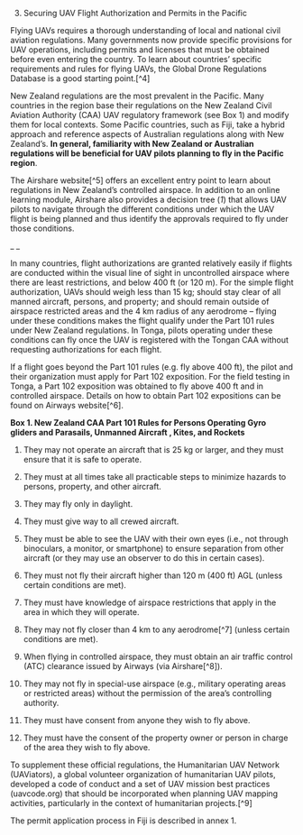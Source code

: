 3. Securing UAV Flight Authorization and Permits in the Pacific

Flying UAVs requires a thorough understanding of local and national civil aviation regulations. Many governments now provide specific provisions for UAV operations, including permits and licenses that must be obtained before even entering the country. To learn about countries’ specific requirements and rules for flying UAVs, the Global Drone Regulations Database is a good starting point.[^4]

New Zealand regulations are the most prevalent in the Pacific. Many countries in the region base their regulations on the New Zealand Civil Aviation Authority (CAA) UAV regulatory framework (see Box 1) and modify them for local contexts. Some Pacific countries, such as Fiji, take a hybrid approach and reference aspects of Australian regulations along with New Zealand’s. **In general, familiarity with New Zealand or Australian regulations will be beneficial for UAV pilots planning to fly in the Pacific region**. 

The Airshare website[^5] offers an excellent entry point to learn about regulations in New Zealand’s controlled airspace.  In addition to an online learning module, Airshare also provides a decision tree (_1_) that allows UAV pilots to navigate through the different conditions under which the UAV flight is being planned and thus identify the approvals required to fly under those conditions.

_   _

In many countries, flight authorizations are granted relatively easily if flights are conducted within the visual line of sight in uncontrolled airspace where there are least restrictions, and below 400 ft (or 120 m). For the simple flight authorization, UAVs should weigh less than 15 kg; should stay clear of all manned aircraft, persons, and property; and should remain outside of airspace restricted areas and the 4 km radius of any aerodrome – flying under these conditions makes the flight qualify under the Part 101 rules under New Zealand regulations. In Tonga, pilots operating under these conditions can fly once the UAV is registered with the Tongan CAA without requesting authorizations for each flight. 

If a flight goes beyond the Part 101 rules (e.g. fly above 400 ft), the pilot and their organization must apply for Part 102 exposition. For the field testing in Tonga, a Part 102 exposition was obtained to fly above 400 ft and in controlled airspace. Details on how to obtain Part 102 expositions can be found on Airways website[^6].

 

**Box 1. New Zealand CAA Part 101 Rules for Persons Operating Gyro gliders and Parasails, Unmanned Aircraft , Kites, and Rockets**  



1. They may not operate an aircraft that is 25 kg or larger, and they must ensure that it is safe to operate.
2. They must at all times take all practicable steps to minimize hazards to persons, property, and other aircraft.
3. They may fly only in daylight.
4. They must give way to all crewed aircraft.
5. They must be able to see the UAV with their own eyes (i.e., not through binoculars, a monitor, or smartphone) to ensure separation from other aircraft (or they may use an observer to do this in certain cases).
6. They must not fly their aircraft higher than 120 m (400 ft) AGL (unless certain conditions are met).
7. They must have knowledge of airspace restrictions that apply in the area in which they will operate.
8. They may not fly closer than 4 km to any aerodrome[^7] (unless certain conditions are met).


9. When flying in controlled airspace, they must obtain an air traffic control (ATC) clearance issued by Airways (via Airshare[^8]). 


10. They may not fly in special-use airspace (e.g., military operating areas or restricted areas) without the permission of the area’s controlling authority. 
11. They must have consent from anyone they wish to fly above.
12. They must have the consent of the property owner or person in charge of the area they wish to fly above.

To supplement these official regulations, the Humanitarian UAV Network (UAViators), a global volunteer organization of humanitarian UAV pilots, developed a code of conduct and a set of UAV mission best practices (uavcode.org) that should be incorporated when planning UAV mapping activities, particularly in the context of humanitarian projects.[^9] 

The permit application process in Fiji is described in annex 1.